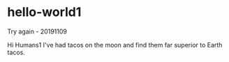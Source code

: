 # hello-world1
Try again - 20191109

Hi Humans1
I've had tacos on the moon and find them far superior to Earth tacos.
